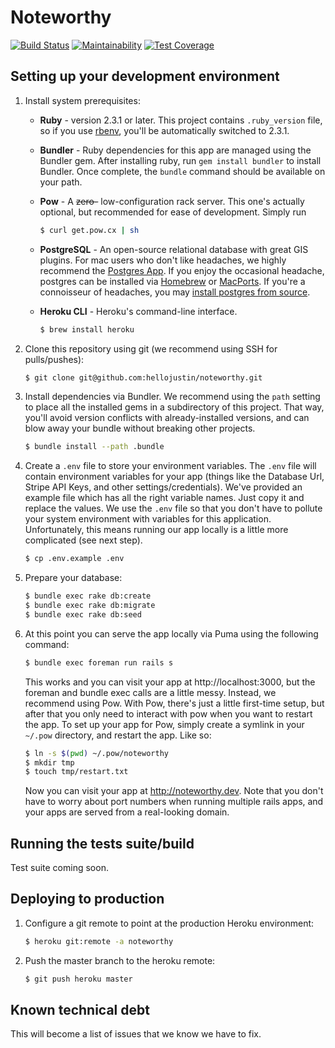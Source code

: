 # Noteworthy

[![Build Status](https://travis-ci.org/hellojustin/noteworthy.svg?branch=master)](https://travis-ci.org/hellojustin/noteworthy)
[![Maintainability](https://api.codeclimate.com/v1/badges/b65f56a6c8176757d677/maintainability)](https://codeclimate.com/github/hellojustin/noteworthy/maintainability)
[![Test Coverage](https://api.codeclimate.com/v1/badges/b65f56a6c8176757d677/test_coverage)](https://codeclimate.com/github/hellojustin/noteworthy/test_coverage)

## Setting up your development environment

1.  Install system prerequisites:
    * **Ruby** - version 2.3.1 or later. This project contains `.ruby_version`
      file, so if you use [rbenv](https://github.com/rbenv/rbenv), you'll be
      automatically switched to 2.3.1.

    * **Bundler** - Ruby dependencies for this app are managed using the Bundler
      gem. After installing ruby, run `gem install bundler` to install Bundler.
      Once complete, the `bundle` command should be available on your path.

    * **Pow** - A ~~zero-~~ low-configuration rack server. This one's actually
      optional, but recommended for ease of development. Simply run
      ``` sh
      $ curl get.pow.cx | sh
      ```
    * **PostgreSQL** - An open-source relational database with great GIS plugins.
      For mac users who don't like headaches, we highly recommend the
      [Postgres App](http://postgresapp.com/). If you enjoy the occasional
      headache, postgres can be installed via
      [Homebrew](http://exponential.io/blog/2015/02/21/install-postgresql-on-mac-os-x-via-brew/) or
      [MacPorts](https://github.com/codeforamerica/ohana-api/wiki/Installing-PostgreSQL-with-MacPorts-on-OS-X).
      If you're a connoisseur of headaches, you may [install postgres from source](https://www.postgresql.org/docs/9.1/static/installation.html).

    * **Heroku CLI** - Heroku's command-line interface.
      ```sh
      $ brew install heroku
      ```

1.  Clone this repository using git (we recommend using SSH for pulls/pushes):
    ``` sh
    $ git clone git@github.com:hellojustin/noteworthy.git
    ```

1.  Install dependencies via Bundler. We recommend using the `path` setting to
    place all the installed gems in a subdirectory of this project. That way,
    you'll avoid version conflicts with already-installed versions, and can
    blow away your bundle without breaking other projects.
    ``` sh
    $ bundle install --path .bundle
    ```

1.  Create a `.env` file to store your environment variables. The `.env` file will
    contain environment variables for your app (things like the Database Url,
    Stripe API Keys, and other settings/credentials). We've provided an example
    file which has all the right variable names. Just copy it and replace the
    values. We use the `.env` file so that you don't have to pollute your
    system environment with variables for this application. Unfortunately, this
    means running our app locally is a little more complicated (see next step).
    ``` sh
    $ cp .env.example .env
    ```

1.  Prepare your database:
    ``` sh
    $ bundle exec rake db:create
    $ bundle exec rake db:migrate
    $ bundle exec rake db:seed
    ```

1.  At this point you can serve the app locally via Puma using the following
    command:
    ``` sh
    $ bundle exec foreman run rails s
    ```
    This works and you can visit your app at http://localhost:3000, but the
    foreman and bundle exec calls are a little messy. Instead, we recommend
    using Pow. With Pow, there's just a little first-time setup, but after that
    you only need to interact with pow when you want to restart the app. To set
    up your app for Pow, simply create a symlink in your `~/.pow` directory, and
    restart the app. Like so:
    ``` sh
    $ ln -s $(pwd) ~/.pow/noteworthy
    $ mkdir tmp
    $ touch tmp/restart.txt
    ```
    Now you can visit your app at http://noteworthy.dev. Note that you
    don't have to worry about port numbers when running multiple rails apps, and
    your apps are served from a real-looking domain.

## Running the tests suite/build

Test suite coming soon.

## Deploying to production

1.  Configure a git remote to point at the production Heroku environment:
    ``` sh
    $ heroku git:remote -a noteworthy
    ```

1.  Push the master branch to the heroku remote:
    ``` sh
    $ git push heroku master
    ```

## Known technical debt

This will become a list of issues that we know we have to fix.
